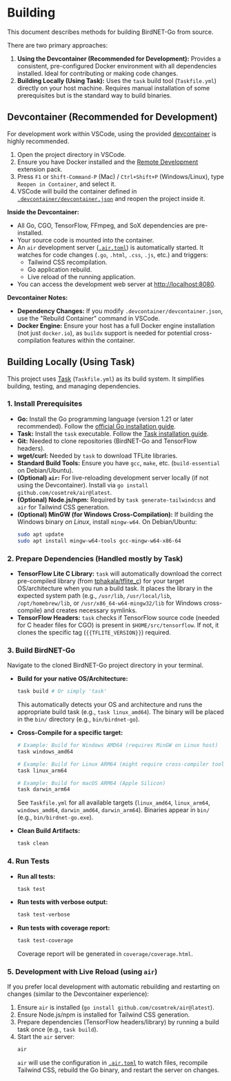 # Building

This document describes methods for building BirdNET-Go from source.

There are two primary approaches:

1.  **Using the Devcontainer (Recommended for Development):** Provides a consistent, pre-configured Docker environment with all dependencies installed. Ideal for contributing or making code changes.
2.  **Building Locally (Using Task):** Uses the `task` build tool (`Taskfile.yml`) directly on your host machine. Requires manual installation of some prerequisites but is the standard way to build binaries.

## Devcontainer (Recommended for Development)

For development work within VSCode, using the provided [devcontainer](https://code.visualstudio.com/docs/remote/containers) is highly recommended.

1.  Open the project directory in VSCode.
2.  Ensure you have Docker installed and the [Remote Development](https://marketplace.visualstudio.com/items?itemName=ms-vscode-remote.vscode-remote-extensionpack) extension pack.
3.  Press `F1` or `Shift-Command-P` (Mac) / `Ctrl+Shift+P` (Windows/Linux), type `Reopen in Container`, and select it.
4.  VSCode will build the container defined in [`.devcontainer/devcontainer.json`](.devcontainer/devcontainer.json) and reopen the project inside it.

**Inside the Devcontainer:**

*   All Go, CGO, TensorFlow, FFmpeg, and SoX dependencies are pre-installed.
*   Your source code is mounted into the container.
*   An `air` development server ([`.air.toml`](.air.toml)) is automatically started. It watches for code changes (`.go`, `.html`, `.css`, `.js`, etc.) and triggers:
    *   Tailwind CSS recompilation.
    *   Go application rebuild.
    *   Live reload of the running application.
*   You can access the development web server at [http://localhost:8080](http://localhost:8080).

**Devcontainer Notes:**

*   **Dependency Changes:** If you modify `.devcontainer/devcontainer.json`, use the "Rebuild Container" command in VSCode.
*   **Docker Engine:** Ensure your host has a full Docker engine installation (not just `docker.io`), as `buildx` support is needed for potential cross-compilation features within the container.

## Building Locally (Using Task)

This project uses [Task](https://taskfile.dev/) (`Taskfile.yml`) as its build system. It simplifies building, testing, and managing dependencies.

### 1. Install Prerequisites

*   **Go:** Install the Go programming language (version 1.21 or later recommended). Follow the [official Go installation guide](https://golang.org/doc/install).
*   **Task:** Install the `task` executable. Follow the [Task installation guide](https://taskfile.dev/installation/).
*   **Git:** Needed to clone repositories (BirdNET-Go and TensorFlow headers).
*   **wget/curl:** Needed by `task` to download TFLite libraries.
*   **Standard Build Tools:** Ensure you have `gcc`, `make`, etc. (`build-essential` on Debian/Ubuntu).
*   **(Optional) `air`:** For live-reloading development server locally (if not using the Devcontainer). Install via `go install github.com/cosmtrek/air@latest`.
*   **(Optional) Node.js/npm:** Required by `task generate-tailwindcss` and `air` for Tailwind CSS generation.
*   **(Optional) MinGW (for Windows Cross-Compilation):** If building the Windows binary *on Linux*, install `mingw-w64`. On Debian/Ubuntu:
    ```bash
    sudo apt update
    sudo apt install mingw-w64-tools gcc-mingw-w64-x86-64
    ```

### 2. Prepare Dependencies (Handled mostly by Task)

*   **TensorFlow Lite C Library:** `task` will automatically download the correct pre-compiled library (from [tphakala/tflite_c](https://github.com/tphakala/tflite_c/releases/tag/{{TFLITE_VERSION}})) for your target OS/architecture when you run a build task. It places the library in the expected system path (e.g., `/usr/lib`, `/usr/local/lib`, `/opt/homebrew/lib`, or `/usr/x86_64-w64-mingw32/lib` for Windows cross-compile) and creates necessary symlinks.
*   **TensorFlow Headers:** `task` checks if TensorFlow source code (needed for C header files for CGO) is present in `$HOME/src/tensorflow`. If not, it clones the specific tag (`{{TFLITE_VERSION}}`) required.

### 3. Build BirdNET-Go

Navigate to the cloned BirdNET-Go project directory in your terminal.

*   **Build for your native OS/Architecture:**
    ```bash
    task build # Or simply 'task'
    ```
    This automatically detects your OS and architecture and runs the appropriate build task (e.g., `task linux_amd64`). The binary will be placed in the `bin/` directory (e.g., `bin/birdnet-go`).

*   **Cross-Compile for a specific target:**
    ```bash
    # Example: Build for Windows AMD64 (requires MinGW on Linux host)
    task windows_amd64

    # Example: Build for Linux ARM64 (might require cross-compiler tools if not on ARM64 host)
    task linux_arm64

    # Example: Build for macOS ARM64 (Apple Silicon)
    task darwin_arm64
    ```
    See `Taskfile.yml` for all available targets (`linux_amd64`, `linux_arm64`, `windows_amd64`, `darwin_amd64`, `darwin_arm64`). Binaries appear in `bin/` (e.g., `bin/birdnet-go.exe`).

*   **Clean Build Artifacts:**
    ```bash
    task clean
    ```

### 4. Run Tests

*   **Run all tests:**
    ```bash
    task test
    ```
*   **Run tests with verbose output:**
    ```bash
    task test-verbose
    ```
*   **Run tests with coverage report:**
    ```bash
    task test-coverage
    ```
    Coverage report will be generated in `coverage/coverage.html`.

### 5. Development with Live Reload (using `air`)

If you prefer local development with automatic rebuilding and restarting on changes (similar to the Devcontainer experience):

1.  Ensure `air` is installed (`go install github.com/cosmtrek/air@latest`).
2.  Ensure Node.js/npm is installed for Tailwind CSS generation.
3.  Prepare dependencies (TensorFlow headers/library) by running a build task once (e.g., `task build`).
4.  Start the `air` server:
    ```bash
    air
    ```
    `air` will use the configuration in [`.air.toml`](.air.toml) to watch files, recompile Tailwind CSS, rebuild the Go binary, and restart the server on changes.
